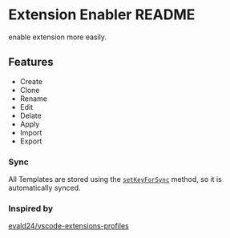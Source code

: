 # Extension Enabler README

enable extension more easily.

## Features

-   Create
-   Clone
-   Rename
-   Edit
-   Delate
-   Apply
-   Import
-   Export

### Sync

All Templates are stored using the [`setKeyForSync`](https://code.visualstudio.com/api/extension-capabilities/common-capabilities#setkeysforsync-example) method, so it is automatically synced.

### Inspired by

[evald24/vscode-extensions-profiles](https://github.com/evald24/vscode-extensions-profiles)
